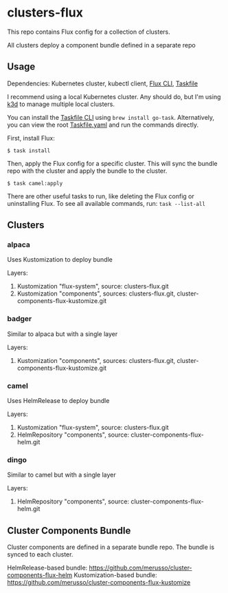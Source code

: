 # clusters-flux

This repo contains Flux config for a collection of clusters.

All clusters deploy a component bundle defined in a separate repo

## Usage

Dependencies:
Kubernetes cluster,
kubectl client,
[Flux CLI](https://fluxcd.io/flux/installation/#install-the-flux-cli),
[Taskfile](https://taskfile.dev/)

I recommend using a local Kubernetes cluster. Any should do, but I'm using [k3d](https://k3d.io)
to manage multiple local clusters.

You can install the [Taskfile CLI](https://taskfile.dev/installation/) using
`brew install go-task`. Alternatively, you can view the root [Taskfile.yaml](./Taskfile.yaml)
and run the commands directly.

First, install Flux:

```
$ task install
```

Then, apply the Flux config for a specific cluster. This will sync the bundle
repo with the cluster and apply the bundle to the cluster.

```
$ task camel:apply
```

There are other useful tasks to run, like deleting the Flux config or
uninstalling Flux. To see all available commands, run: `task --list-all`

## Clusters

### alpaca

Uses Kustomization to deploy bundle

Layers:
1. Kustomization "flux-system", source: clusters-flux.git
2. Kustomization "components", sources: clusters-flux.git, cluster-components-flux-kustomize.git

### badger

Similar to alpaca but with a single layer

Layers:
1. Kustomization "components", sources: clusters-flux.git, cluster-components-flux-kustomize.git

### camel

Uses HelmRelease to deploy bundle

Layers:
1. Kustomization "flux-system", source: clusters-flux.git
2. HelmRepository "components", source: cluster-components-flux-helm.git

### dingo

Similar to camel but with a single layer

Layers:
1. HelmRepository "components", source: cluster-components-flux-helm.git

## Cluster Components Bundle

Cluster components are defined in a separate bundle repo. The bundle is synced
to each cluster.

HelmRelease-based bundle: https://github.com/merusso/cluster-components-flux-helm
Kustomization-based bundle: https://github.com/merusso/cluster-components-flux-kustomize 
